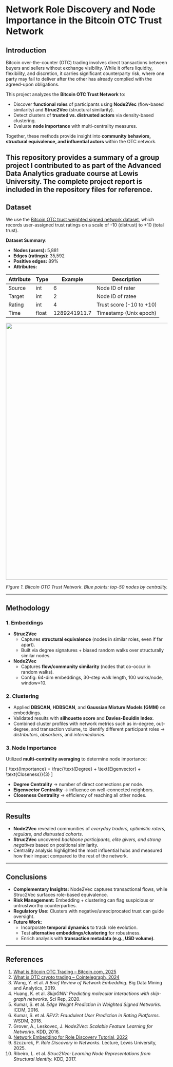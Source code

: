 # Network Role Discovery and Node Importance in the Bitcoin OTC Trust Network

## Introduction
Bitcoin over-the-counter (OTC) trading involves direct transactions between buyers and sellers without exchange visibility. While it offers liquidity, flexibility, and discretion, it carries significant counterparty risk, where one party may fail to deliver after the other has already complied with the agreed-upon obligations.  

This project analyzes the **Bitcoin OTC Trust Network** to:  
- Discover **functional roles** of participants using **Node2Vec** (flow-based similarity) and **Struc2Vec** (structural similarity).  
- Detect clusters of **trusted vs. distrusted actors** via density-based clustering.  
- Evaluate **node importance** with multi-centrality measures.  

Together, these methods provide insight into **community behaviors, structural equivalence, and influential actors** within the OTC network.  

This repository provides a summary of a group project I contributed to as part of the Advanced Data Analytics graduate course at Lewis University. The complete project report is included in the repository files for reference.
---

## Dataset
We use the [Bitcoin OTC trust weighted signed network dataset](https://snap.stanford.edu/data/soc-sign-bitcoin-otc.html), which records user-assigned trust ratings on a scale of -10 (distrust) to +10 (total trust).  

**Dataset Summary**:  
- **Nodes (users):** 5,881  
- **Edges (ratings):** 35,592  
- **Positive edges:** 89%  
- **Attributes:**  

| Attribute | Type  | Example | Description |
|-----------|-------|---------|-------------|
| Source    | int   | 6       | Node ID of rater |
| Target    | int   | 2       | Node ID of ratee |
| Rating    | int   | 4       | Trust score (-10 to +10) |
| Time      | float | 1289241911.7 | Timestamp (Unix epoch) |

<p align="center">
  <img src="https://github.com/user-attachments/assets/91e49787-6137-4283-947d-f61408204f2a" width="800">
</p>
<p align="center"><i>Figure 1. Bitcoin OTC Trust Network. Blue points: top-50 nodes by centrality.</i></p>

---

## Methodology

### 1. **Embeddings**
- **Struc2Vec**  
  - Captures **structural equivalence** (nodes in similar roles, even if far apart).  
  - Built via degree signatures + biased random walks over structurally similar nodes.  
- **Node2Vec**  
  - Captures **flow/community similarity** (nodes that co-occur in random walks).  
  - Config: 64-dim embeddings, 30-step walk length, 100 walks/node, window=10.  

### 2. **Clustering**
- Applied **DBSCAN**, **HDBSCAN**, and **Gaussian Mixture Models (GMM)** on embeddings.  
- Validated results with **silhouette score** and **Davies-Bouldin Index**.  
- Combined cluster profiles with network metrics such as in-degree, out-degree, and transaction volume, to identify different participant roles → *distributors*, *absorbers*, and *intermediaries*.

### 3. **Node Importance**
Utilized **multi-centrality averaging** to determine node importance:  

\[
\text{Importance} = \frac{\text{Degree} + \text{Eigenvector} + \text{Closeness}}{3}
\]

- **Degree Centrality** → number of direct connections per node.  
- **Eigenvector Centrality** → influence on well-connected neighbors.  
- **Closeness Centrality** → efficiency of reaching all other nodes.  

---

## Results
- **Node2Vec** revealed communities of *everyday traders, optimistic raters, regulars, and distrusted cohorts*.  
- **Struc2Vec** uncovered *backbone participants, elite givers, and strong negatives* based on positional similarity.  
- Centrality analysis highlighted the most influential hubs and measured how their impact compared to the rest of the network.

---

## Conclusions
- **Complementary Insights:** Node2Vec captures transactional flows, while Struc2Vec surfaces role-based equivalence.  
- **Risk Management:** Embedding + clustering can flag suspicious or untrustworthy counterparties.  
- **Regulatory Use:** Clusters with negative/unreciprocated trust can guide oversight.  
- **Future Work:**  
  - Incorporate **temporal dynamics** to track role evolution.  
  - Test **alternative embeddings/clustering** for robustness.  
  - Enrich analysis with **transaction metadata (e.g., USD volume)**.  

---

## References
1. [What is Bitcoin OTC Trading – Bitcoin.com, 2025](https://www.bitcoin.com/get-started/what-is-bitcoin-otc-trading/)  
2. [What is OTC crypto trading – Cointelegraph, 2024](https://cointelegraph.com/explained/crypto-otc-trading)  
3. Wang, Y. et al. *A Brief Review of Network Embedding.* Big Data Mining and Analytics, 2019.  
4. Huang, K. et al. *SkipGNN: Predicting molecular interactions with skip-graph networks.* Sci Rep, 2020.  
5. Kumar, S. et al. *Edge Weight Prediction in Weighted Signed Networks.* ICDM, 2016.  
6. Kumar, S. et al. *REV2: Fraudulent User Prediction in Rating Platforms.* WSDM, 2018.  
7. Grover, A., Leskovec, J. *Node2Vec: Scalable Feature Learning for Networks.* KDD, 2016.  
8. [Network Embedding for Role Discovery Tutorial, 2022](https://markheimann.github.io/tutorials/NetworkRoleDiscovery)  
9. Szczurek, P. *Role Discovery in Networks.* Lecture, Lewis University, 2025.  
10. Ribeiro, L. et al. *Struc2Vec: Learning Node Representations from Structural Identity.* KDD, 2017.  
